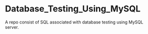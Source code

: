 # Database_Testing_Using_MySQL
A repo consist of SQL associated with database testing using MySQL server.
